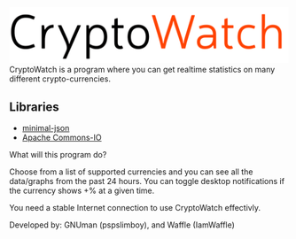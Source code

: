 ![alt text](https://github.com/IamWaffle/CryptoWatch/blob/master/Logo.png?raw=true)
CryptoWatch is a program where you can get realtime statistics on many different crypto-currencies. 

## Libraries
- [minimal-json](https://github.com/ralfstx/minimal-json)
- [Apache Commons-IO](https://commons.apache.org/io/)

What will this program do?

Choose from a list of supported currencies and you can see all the data/graphs from the past 24 hours. 
You can toggle desktop notifications if the currency shows +% at a given time. 

You need a stable Internet connection to use CryptoWatch effectivly.

Developed by: GNUman (pspslimboy), and Waffle (IamWaffle)